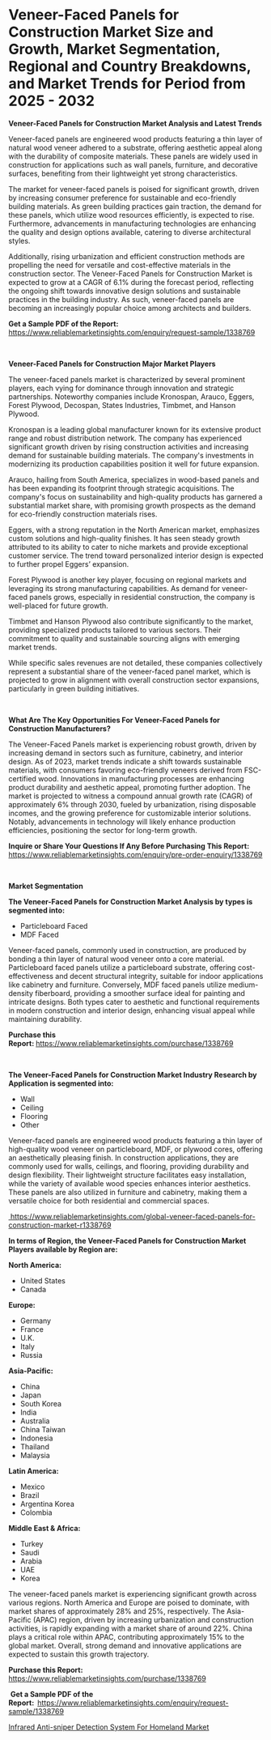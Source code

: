 <p><h1>Veneer-Faced Panels for Construction Market Size and Growth, Market Segmentation, Regional and Country Breakdowns, and Market Trends for Period from 2025 -  2032</h1></p><p><strong>Veneer-Faced Panels for Construction Market Analysis and Latest Trends</strong></p>
<p><p>Veneer-faced panels are engineered wood products featuring a thin layer of natural wood veneer adhered to a substrate, offering aesthetic appeal along with the durability of composite materials. These panels are widely used in construction for applications such as wall panels, furniture, and decorative surfaces, benefiting from their lightweight yet strong characteristics.</p><p>The market for veneer-faced panels is poised for significant growth, driven by increasing consumer preference for sustainable and eco-friendly building materials. As green building practices gain traction, the demand for these panels, which utilize wood resources efficiently, is expected to rise. Furthermore, advancements in manufacturing technologies are enhancing the quality and design options available, catering to diverse architectural styles.</p><p>Additionally, rising urbanization and efficient construction methods are propelling the need for versatile and cost-effective materials in the construction sector. The Veneer-Faced Panels for Construction Market is expected to grow at a CAGR of 6.1% during the forecast period, reflecting the ongoing shift towards innovative design solutions and sustainable practices in the building industry. As such, veneer-faced panels are becoming an increasingly popular choice among architects and builders.</p></p>
<p><strong>Get a Sample PDF of the Report:&nbsp;</strong> <a href="https://www.reliablemarketinsights.com/enquiry/request-sample/1338769?utm_campaign=2280&utm_medium=2&utm_source=Github&utm_content=ia&utm_term=27032025&utm_id=veneer-faced-panels-for-construction">https://www.reliablemarketinsights.com/enquiry/request-sample/1338769</a></p>
<p>&nbsp;</p>
<p><strong>Veneer-Faced Panels for Construction Major Market Players</strong></p>
<p><p>The veneer-faced panels market is characterized by several prominent players, each vying for dominance through innovation and strategic partnerships. Noteworthy companies include Kronospan, Arauco, Eggers, Forest Plywood, Decospan, States Industries, Timbmet, and Hanson Plywood. </p><p>Kronospan is a leading global manufacturer known for its extensive product range and robust distribution network. The company has experienced significant growth driven by rising construction activities and increasing demand for sustainable building materials. The company's investments in modernizing its production capabilities position it well for future expansion.</p><p>Arauco, hailing from South America, specializes in wood-based panels and has been expanding its footprint through strategic acquisitions. The company's focus on sustainability and high-quality products has garnered a substantial market share, with promising growth prospects as the demand for eco-friendly construction materials rises.</p><p>Eggers, with a strong reputation in the North American market, emphasizes custom solutions and high-quality finishes. It has seen steady growth attributed to its ability to cater to niche markets and provide exceptional customer service. The trend toward personalized interior design is expected to further propel Eggers’ expansion.</p><p>Forest Plywood is another key player, focusing on regional markets and leveraging its strong manufacturing capabilities. As demand for veneer-faced panels grows, especially in residential construction, the company is well-placed for future growth.</p><p>Timbmet and Hanson Plywood also contribute significantly to the market, providing specialized products tailored to various sectors. Their commitment to quality and sustainable sourcing aligns with emerging market trends.</p><p>While specific sales revenues are not detailed, these companies collectively represent a substantial share of the veneer-faced panel market, which is projected to grow in alignment with overall construction sector expansions, particularly in green building initiatives.</p></p>
<p>&nbsp;</p>
<p><strong>What Are The Key Opportunities For Veneer-Faced Panels for Construction Manufacturers?</strong></p>
<p><p>The Veneer-Faced Panels market is experiencing robust growth, driven by increasing demand in sectors such as furniture, cabinetry, and interior design. As of 2023, market trends indicate a shift towards sustainable materials, with consumers favoring eco-friendly veneers derived from FSC-certified wood. Innovations in manufacturing processes are enhancing product durability and aesthetic appeal, promoting further adoption. The market is projected to witness a compound annual growth rate (CAGR) of approximately 6% through 2030, fueled by urbanization, rising disposable incomes, and the growing preference for customizable interior solutions. Notably, advancements in technology will likely enhance production efficiencies, positioning the sector for long-term growth.</p></p>
<p><strong>Inquire or Share Your Questions If Any Before Purchasing This Report:</strong> <a href="https://www.reliablemarketinsights.com/enquiry/pre-order-enquiry/1338769?utm_campaign=2280&utm_medium=2&utm_source=Github&utm_content=ia&utm_term=27032025&utm_id=veneer-faced-panels-for-construction">https://www.reliablemarketinsights.com/enquiry/pre-order-enquiry/1338769</a></p>
<p>&nbsp;</p>
<p><strong>Market Segmentation</strong></p>
<p><strong>The Veneer-Faced Panels for Construction Market Analysis by types is segmented into:</strong></p>
<p><ul><li>Particleboard Faced</li><li>MDF Faced</li></ul></p>
<p><p>Veneer-faced panels, commonly used in construction, are produced by bonding a thin layer of natural wood veneer onto a core material. Particleboard faced panels utilize a particleboard substrate, offering cost-effectiveness and decent structural integrity, suitable for indoor applications like cabinetry and furniture. Conversely, MDF faced panels utilize medium-density fiberboard, providing a smoother surface ideal for painting and intricate designs. Both types cater to aesthetic and functional requirements in modern construction and interior design, enhancing visual appeal while maintaining durability.</p></p>
<p><strong>Purchase this Report:&nbsp;</strong><a href="https://www.reliablemarketinsights.com/purchase/1338769?utm_campaign=2280&utm_medium=2&utm_source=Github&utm_content=ia&utm_term=27032025&utm_id=veneer-faced-panels-for-construction">https://www.reliablemarketinsights.com/purchase/1338769</a></p>
<p>&nbsp;</p>
<p><strong>The Veneer-Faced Panels for Construction Market Industry Research by Application is segmented into:</strong></p>
<p><ul><li>Wall</li><li>Ceiling</li><li>Flooring</li><li>Other</li></ul></p>
<p><p>Veneer-faced panels are engineered wood products featuring a thin layer of high-quality wood veneer on particleboard, MDF, or plywood cores, offering an aesthetically pleasing finish. In construction applications, they are commonly used for walls, ceilings, and flooring, providing durability and design flexibility. Their lightweight structure facilitates easy installation, while the variety of available wood species enhances interior aesthetics. These panels are also utilized in furniture and cabinetry, making them a versatile choice for both residential and commercial spaces.</p></p>
<p><a href="https://www.reliablemarketinsights.com/global-veneer-faced-panels-for-construction-market-r1338769?utm_campaign=2280&utm_medium=2&utm_source=Github&utm_content=ia&utm_term=27032025&utm_id=veneer-faced-panels-for-construction">&nbsp;https://www.reliablemarketinsights.com/global-veneer-faced-panels-for-construction-market-r1338769</a></p>
<p><strong>In terms of Region, the Veneer-Faced Panels for Construction Market Players available by Region are:</strong></p>
<p>
    <p> <strong> North America: </strong>
        <ul>
            <li>United States</li>
            <li>Canada</li>
        </ul>
        </p> 
    <p> <strong> Europe: </strong>
        <ul>
            <li>Germany</li>
            <li>France</li>
            <li>U.K.</li>
            <li>Italy</li>
            <li>Russia</li>
        </ul>
        </p> 
    <p> <strong> Asia-Pacific: </strong>
        <ul>
            <li>China</li>
            <li>Japan</li>
            <li>South Korea</li>
            <li>India</li>
            <li>Australia</li>
            <li>China Taiwan</li>
            <li>Indonesia</li>
            <li>Thailand</li>
            <li>Malaysia</li>
        </ul>
        </p> 
    <p> <strong> Latin America: </strong>
        <ul>
            <li>Mexico</li>
            <li>Brazil</li>
            <li>Argentina Korea</li>
            <li>Colombia</li>
        </ul>
        </p> 
    <p> <strong> Middle East & Africa: </strong>
        <ul>
            <li>Turkey</li>
            <li>Saudi</li>
            <li>Arabia</li>
            <li>UAE</li>
            <li>Korea</li>
        </ul>
    </p>
    </p>
<p><p>The veneer-faced panels market is experiencing significant growth across various regions. North America and Europe are poised to dominate, with market shares of approximately 28% and 25%, respectively. The Asia-Pacific (APAC) region, driven by increasing urbanization and construction activities, is rapidly expanding with a market share of around 22%. China plays a critical role within APAC, contributing approximately 15% to the global market. Overall, strong demand and innovative applications are expected to sustain this growth trajectory.</p></p>
<p><strong>Purchase this Report: </strong><a href="https://www.reliablemarketinsights.com/purchase/1338769?utm_campaign=2280&utm_medium=2&utm_source=Github&utm_content=ia&utm_term=27032025&utm_id=veneer-faced-panels-for-construction">https://www.reliablemarketinsights.com/purchase/1338769</a></p>
<p>&nbsp;<strong>Get a Sample PDF of the Report:&nbsp;&nbsp;</strong><a href="https://www.reliablemarketinsights.com/enquiry/request-sample/1338769?utm_campaign=2280&utm_medium=2&utm_source=Github&utm_content=ia&utm_term=27032025&utm_id=veneer-faced-panels-for-construction">https://www.reliablemarketinsights.com/enquiry/request-sample/1338769</a></p>
<p><strong></strong></p>
<p><p><a href="https://github.com/NargisHussain75/Market-Research-Report-List-2/blob/main/infrared-anti-sniper-detection-system-for-homeland-market.md?utm_campaign=2280&utm_medium=2&utm_source=Github&utm_content=ia&utm_term=27032025&utm_id=veneer-faced-panels-for-construction">Infrared Anti-sniper Detection System For Homeland Market</a></p></p>
